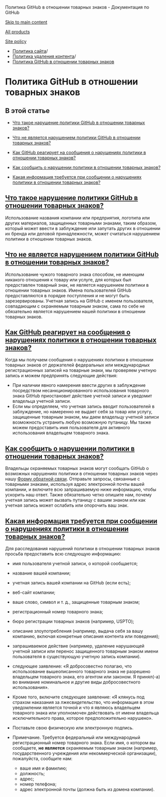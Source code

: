 Политика GitHub в отношении товарных знаков - Документация по GitHub

[Skip to main content](#main-content)

[All products](/ru)

[Site policy](/site-policy)

* [Политика сайта](/ru/site-policy)/
* [Политика удаления контента](/ru/site-policy/content-removal-policies)/
* [Политика GitHub в отношении товарных знаков](/ru/site-policy/content-removal-policies/github-trademark-policy)

Политика GitHub в отношении товарных знаков
==========

В этой статье
----------

* [Что такое нарушение политики GitHub в отношении товарных знаков?](#what-is-a-github-trademark-policy-violation)

* [Что не является нарушением политики GitHub в отношении товарных знаков?](#what-is-not-a-github-trademark-policy-violation)

* [Как GitHub реагирует на сообщения о нарушениях политики в отношении товарных знаков?](#how-does-github-respond-to-reported-trademark-policy-violations)

* [Как сообщить о нарушении политики в отношении товарных знаков?](#how-do-i-report-a-trademark-policy-violation)

* [Какая информация требуется при сообщении о нарушениях политики в отношении товарных знаков?](#what-information-is-required-when-reporting-trademark-policy-violations)

[Что такое нарушение политики GitHub в отношении товарных знаков?](#what-is-a-github-trademark-policy-violation)
----------

Использование названия компании или предприятия, логотипа или других материалов, защищенных товарными знаками, таким образом, который может ввести в заблуждение или запутать других в отношении их бренда или деловой принадлежности, может считаться нарушением политики в отношении товарных знаков.

[Что не является нарушением политики GitHub в отношении товарных знаков?](#what-is-not-a-github-trademark-policy-violation)
----------

Использование чужого товарного знака способом, не имеющим никакого отношения к товару или услуге, для которых был предоставлен товарный знак, не является нарушением политики в отношении товарных знаков. Имена пользователей GitHub предоставляются в порядке поступления и не могут быть зарезервированы. Учетная запись на GitHub с именем пользователя, совпадающим с охраняемым товарным знаком, сама по себе не обязательно является нарушением нашей политики в отношении товарных знаков.

[Как GitHub реагирует на сообщения о нарушениях политики в отношении товарных знаков?](#how-does-github-respond-to-reported-trademark-policy-violations)
----------

Когда мы получаем сообщения о нарушениях политики в отношении товарных знаков от держателей федеральных или международных регистрационных записей на товарные знаки, мы проверяем учетную запись и можем предпринять следующие действия:

* При наличии явного намерения ввести других в заблуждение посредством несанкционированного использования товарного знака GitHub приостановит действие учетной записи и уведомит владельца учетной записи.
* Если мы определяем, что учетная запись вводит пользователей в заблуждение, но намеренно не выдает себя за товар или услугу, защищенные товарным знаком, мы даем владельцу учетной записи возможность устранить любую возможную путаницу. Мы также можем предоставить имя пользователя для активного использования владельцем товарного знака.

[Как сообщить о нарушении политики в отношении товарных знаков?](#how-do-i-report-a-trademark-policy-violation)
----------

Владельцы охраняемых товарных знаков могут сообщать GitHub о возможных нарушениях политики в отношении товарных знаков через нашу [Форму обратной связи](https://support.github.com/contact?tags=docs-trademark). Отправьте запросы, связанные с товарными знаками, используя адрес электронной почты вашей компании, и включите всю запрашиваемую ниже информацию, чтобы ускорить наш ответ. Также обязательно четко опишите нам, почему учетная запись может вызвать путаницу с вашим знаком или как учетная запись может ослабить или опорочить ваш знак.

[Какая информация требуется при сообщении о нарушениях политики в отношении товарных знаков?](#what-information-is-required-when-reporting-trademark-policy-violations)
----------

Для расследования нарушений политики в отношении товарных знаков просьба предоставить всю следующую информацию:

* имя пользователя учетной записи, о которой сообщается;

* название вашей компании;

* учетная запись вашей компании на GitHub (если есть);

* веб-сайт компании;

* ваше слово, символ и т. д., защищенные товарным знаком;

* регистрационный номер товарного знака;

* бюро регистрации товарных знаков (например, USPTO);

* описание злоупотребления (например, выдача себя за вашу компанию, включая конкретные описания контента или поведения);

* запрашиваемое действие (например, удаление нарушающей учетной записи или перенос защищенного товарным знаком имени пользователя в существующую учетную запись компании).

* следующее заявление: «Я добросовестно полагаю, что использование вышеописанного товарного знака не разрешено владельцем товарного знака, его агентом или законом. Я принял(-а) во внимание номинальное и другие виды добросовестного использования».

* Кроме того, включите следующее заявление: «Я клянусь под страхом наказания за лжесвидетельство, что информация в этом уведомлении является точной и что я являюсь владельцем товарного знака или уполномочен действовать от имени владельца исключительного права, которое предположительно нарушено».

* Поставьте свою физическую или электронную подпись.

* Примечание. Требуется федеральный или международный регистрационный номер товарного знака. Если имя, о котором вы сообщаете, **не является** охраняемым товарным знаком (например, государственного учреждения или некоммерческой организации), пожалуйста, сообщите нам:

  * ваше имя и фамилию;
  * должность;
  * адрес;
  * номер телефона;
  * адрес электронной почты (должна быть из домена компании).
